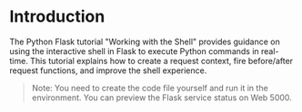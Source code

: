 # Introduction

The Python Flask tutorial "Working with the Shell" provides guidance on using the interactive shell in Flask to execute Python commands in real-time. This tutorial explains how to create a request context, fire before/after request functions, and improve the shell experience.

> Note: You need to create the code file yourself and run it in the environment. You can preview the Flask service status on Web 5000.
